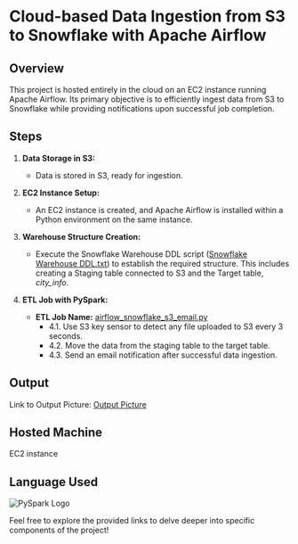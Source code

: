 # Cloud-based Data Ingestion from S3 to Snowflake with Apache Airflow

## Overview

This project is hosted entirely in the cloud on an EC2 instance running Apache Airflow. Its primary objective is to efficiently ingest data from S3 to Snowflake while providing notifications upon successful job completion.

## Steps

1. **Data Storage in S3:**
   - Data is stored in S3, ready for ingestion.

2. **EC2 Instance Setup:**
   - An EC2 instance is created, and Apache Airflow is installed within a Python environment on the same instance.

3. **Warehouse Structure Creation:**
   - Execute the Snowflake Warehouse DDL script ([Snowflake Warehouse DDL.txt](link_to_file)) to establish the required structure. This includes creating a Staging table connected to S3 and the Target table, *city_info*.

4. **ETL Job with PySpark:**
   - **ETL Job Name:** [airflow_snowflake_s3_email.py](link_to_code)
     - 4.1. Use S3 key sensor to detect any file uploaded to S3 every 3 seconds.
     - 4.2. Move the data from the staging table to the target table.
     - 4.3. Send an email notification after successful data ingestion.

## Output

Link to Output Picture: [Output Picture](link_to_output_picture)

## Hosted Machine

EC2 instance

## Language Used

![PySpark Logo](link_to_pyspark_logo)

Feel free to explore the provided links to delve deeper into specific components of the project!
